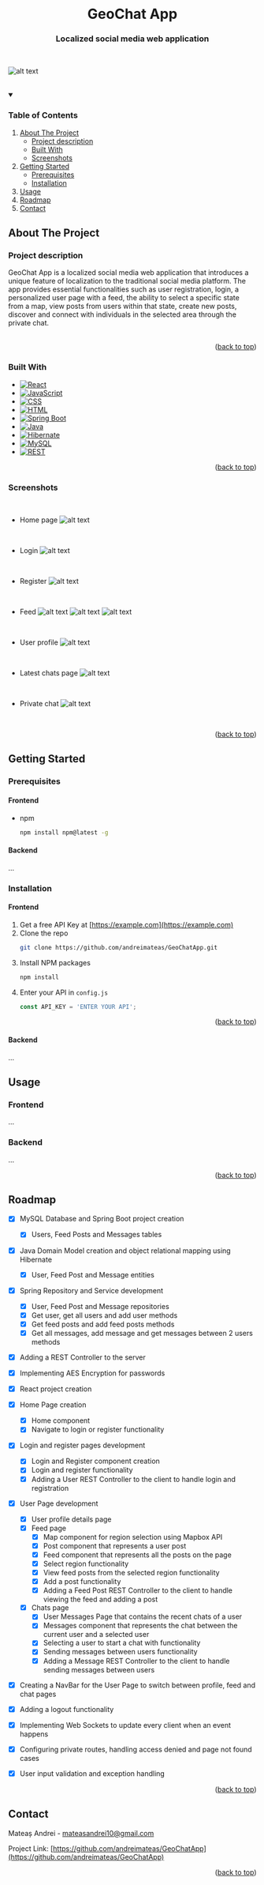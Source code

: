 <a name="readme-top"></a>

<!-- PROJECT LOGO -->
<br />
<div align="center">
  <a href="https://github.com/andreimateas/GeoChatApp">
  </a>

<h1 align="center">GeoChat App</h1>

  <h3 align="center">
    Localized social media web application
    <br />
  </h3>
</div>

<br />

![alt text](screenshots/AppOverview.png)

<br />

<!-- TABLE OF CONTENTS -->
<details open>
  <summary><b"><h3>Table of Contents</h3></b></summary>
  <ol>
    <li>
      <a href="#about-the-project">About The Project</a>
      <ul>
        <li><a href="#project-description">Project description</a></li>
        <li><a href="#built-with">Built With</a></li>
        <li><a href="#screenshots">Screenshots</a></li>
      </ul>
    </li>
    <li>
      <a href="#getting-started">Getting Started</a>
      <ul>
        <li><a href="#prerequisites">Prerequisites</a></li>
        <li><a href="#installation">Installation</a></li>
      </ul>
    </li>
    <li><a href="#usage">Usage</a></li>
    <li><a href="#roadmap">Roadmap</a></li>
    <li><a href="#contact">Contact</a></li>

  </ol>
</details>



<!-- ABOUT THE PROJECT -->
## About The Project

### Project description

GeoChat App is a localized social media web application that introduces a unique feature of localization to the traditional social media platform. The app provides essential functionalities such as user registration, login, a personalized user page with a feed, the ability to select a specific state from a map, view posts from users within that state, create new posts, discover and connect with individuals in the selected area through the private chat. </br></br>


<p align="right">(<a href="#readme-top">back to top</a>)</p>



### Built With

* [![React][React-badge]][React-url]
* [![JavaScript][JavaScript-badge]][JavaScript-url]
* [![CSS][CSS-badge]][CSS-url]
* [![HTML][HTML-badge]][HTML-url]
* [![Spring Boot][Spring-Boot-badge]][Spring-Boot-url]
* [![Java][Java-badge]][Java-url]
* [![Hibernate][Hibernate-badge]][Hibernate-url]
* [![MySQL][MySQL-badge]][MySQL-url]
* [![REST][REST-badge]][REST-url]

<p align="right">(<a href="#readme-top">back to top</a>)</p>

### Screenshots

<br />

* Home page 
![alt text](screenshots/Home.png)

<br />

* Login
![alt text](screenshots/Login.png)

<br />

* Register
![alt text](screenshots/Register.png)

<br />

* Feed
![alt text](screenshots/Feed1.png)
![alt text](screenshots/Feed2.png)
![alt text](screenshots/Feed3.png)

<br />

* User profile
![alt text](screenshots/Profile.png)

<br />

* Latest chats page
![alt text](screenshots/Chats1.png)

<br />

* Private chat
![alt text](screenshots/Chats2.png)

<br />

<p align="right">(<a href="#readme-top">back to top</a>)</p>

<!-- GETTING STARTED -->
## Getting Started


### Prerequisites

#### Frontend

* npm
  ```sh
  npm install npm@latest -g
  ```

#### Backend

...

### Installation

#### Frontend

1. Get a free API Key at [https://example.com](https://example.com)
2. Clone the repo
   ```sh
   git clone https://github.com/andreimateas/GeoChatApp.git
   ```
3. Install NPM packages
   ```sh
   npm install
   ```
4. Enter your API in `config.js`
   ```js
   const API_KEY = 'ENTER YOUR API';
   ```

<p align="right">(<a href="#readme-top">back to top</a>)</p>

#### Backend

...



<!-- USAGE EXAMPLES -->
## Usage

### Frontend

...


### Backend

...


<p align="right">(<a href="#readme-top">back to top</a>)</p>



<!-- ROADMAP -->
## Roadmap

- [x] MySQL Database and Spring Boot project creation
    - [x] Users, Feed Posts and Messages tables
- [x] Java Domain Model creation and object relational mapping using Hibernate
    - [x] User, Feed Post and Message entities
- [x] Spring Repository and Service development
    - [x] User, Feed Post and Message repositories
    - [x] Get user, get all users and add user methods
    - [x] Get feed posts and add feed posts methods
    - [x] Get all messages, add message and get messages between 2 users methods
- [x] Adding a REST Controller to the server
- [x] Implementing AES Encryption for passwords
- [x] React project creation
- [x] Home Page creation
    - [x] Home component
    - [x] Navigate to login or register functionality
- [x] Login and register pages development
    - [x] Login and Register component creation
    - [x] Login and register functionality
    - [x] Adding a User REST Controller to the client to handle login and registration
- [x] User Page development
    - [x] User profile details page
    - [x] Feed page
      - [x] Map component for region selection using Mapbox API
      - [x] Post component that represents a user post
      - [x] Feed component that represents all the posts on the page
      - [x] Select region functionality
      - [x] View feed posts from the selected region functionality
      - [x] Add a post functionality
      - [x] Adding a Feed Post REST Controller to the client to handle viewing the feed and adding a post
    - [x] Chats page
      - [x] User Messages Page that contains the recent chats of a user
      - [x] Messages component that represents the chat between the current user and a selected user
      - [x] Selecting a user to start a chat with functionality
      - [x] Sending messages between users functionality
      - [x] Adding a Message REST Controller to the client to handle sending messages between users
- [x] Creating a NavBar for the User Page to switch between profile, feed and chat pages
- [x] Adding a logout functionality
- [x] Implementing Web Sockets to update every client when an event happens
- [x] Configuring private routes, handling access denied and page not found cases
- [x] User input validation and exception handling


<p align="right">(<a href="#readme-top">back to top</a>)</p>


<!-- CONTACT -->
## Contact

Mateaș Andrei - mateasandrei10@gmail.com

Project Link: [https://github.com/andreimateas/GeoChatApp](https://github.com/andreimateas/GeoChatApp)

<p align="right">(<a href="#readme-top">back to top</a>)</p>



<!-- MARKDOWN LINKS & IMAGES -->
<!-- https://www.markdownguide.org/basic-syntax/#reference-style-links -->
[contributors-shield]: https://img.shields.io/github/contributors/andreimateas/GeoChatApp.svg?style=for-the-badge
[contributors-url]: https://github.com/andreimateas/GeoChatApp/graphs/contributors
[forks-shield]: https://img.shields.io/github/forks/andreimateas/GeoChatApp.svg?style=for-the-badge
[forks-url]: https://github.com/andreimateas/GeoChatApp/network/members
[stars-shield]: https://img.shields.io/github/stars/andreimateas/GeoChatApp.svg?style=for-the-badge
[stars-url]: https://github.com/andreimateas/GeoChatApp/stargazers
[issues-shield]: https://img.shields.io/github/issues/andreimateas/GeoChatApp.svg?style=for-the-badge
[issues-url]: https://github.com/andreimateas/GeoChatApp/issues
[license-shield]: https://img.shields.io/github/license/andreimateas/GeoChatApp.svg?style=for-the-badge
[license-url]: https://github.com/andreimateas/GeoChatApp/blob/master/LICENSE.txt
[linkedin-shield]: https://img.shields.io/badge/-LinkedIn-black.svg?style=for-the-badge&logo=linkedin&colorB=555
[linkedin-url]: https://linkedin.com/in/andrei-mateas
[product-screenshot]: images/screenshot.png
[React-badge]: https://img.shields.io/badge/React-20232A?style=for-the-badge&logo=react&logoColor=61DAFB
[React-url]: https://reactjs.org/
[JavaScript-badge]: https://img.shields.io/badge/JavaScript-F7DF1E?style=for-the-badge&logo=javascript&logoColor=black
[JavaScript-url]: https://developer.mozilla.org/en-US/docs/Web/JavaScript
[CSS-badge]: https://img.shields.io/badge/CSS-1572B6?style=for-the-badge&logo=css3&logoColor=white
[CSS-url]: https://developer.mozilla.org/en-US/docs/Web/CSS
[HTML-badge]: https://img.shields.io/badge/HTML-E34F26?style=for-the-badge&logo=html5&logoColor=white
[HTML-url]: https://developer.mozilla.org/en-US/docs/Web/HTML
[Spring-Boot-badge]: https://img.shields.io/badge/Spring%20Boot-6DB33F?style=for-the-badge&logo=spring&logoColor=white
[Spring-Boot-url]: https://spring.io/projects/spring-boot
[Java-badge]: https://img.shields.io/badge/Java-007396?style=for-the-badge&logo=java&logoColor=white
[Java-url]: https://www.java.com/
[Hibernate-badge]: https://img.shields.io/badge/Hibernate-59666C?style=for-the-badge&logo=hibernate&logoColor=white
[Hibernate-url]: https://hibernate.org/
[MySQL-badge]: https://img.shields.io/badge/MySQL-4479A1?style=for-the-badge&logo=mysql&logoColor=white
[MySQL-url]: https://www.mysql.com/
[REST-badge]: https://img.shields.io/badge/REST-FF5733?style=for-the-badge&logo=api&logoColor=white
[REST-url]: https://en.wikipedia.org/wiki/Representational_state_transfer
